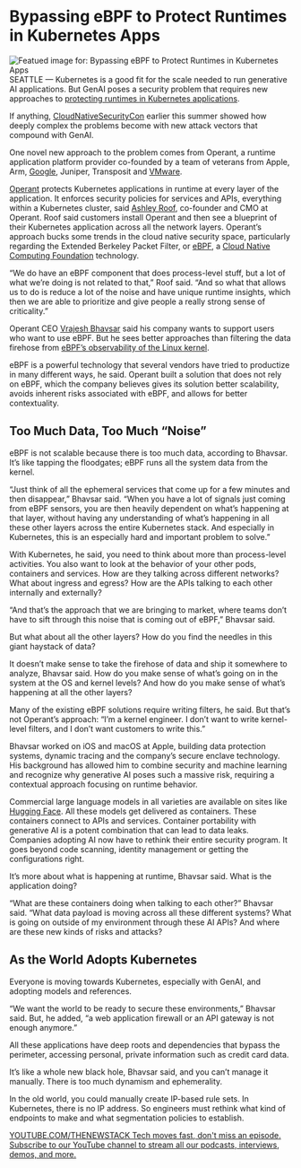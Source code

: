 # Bypassing eBPF to Protect Runtimes in Kubernetes Apps
![Featued image for: Bypassing eBPF to Protect Runtimes in Kubernetes Apps](https://cdn.thenewstack.io/media/2024/08/54c24441-bypassing-ebpf-to-protect-runtimes-in-kubernetes-apps-2-1024x576.jpg)
SEATTLE — Kubernetes is a good fit for the scale needed to run generative AI applications. But GenAI poses a security problem that requires new approaches to [protecting runtimes in Kubernetes applications](https://thenewstack.io/the-top-5-kubernetes-security-mistakes-youre-probably-making/).

If anything, [CloudNativeSecurityCon](https://events.linuxfoundation.org/cloudnativesecuritycon-north-america) earlier this summer showed how deeply complex the problems become with new attack vectors that compound with GenAI.

One novel new approach to the problem comes from Operant, a runtime application platform provider co-founded by a team of veterans from Apple, Arm, [Google](https://cloud.google.com/?utm_content=inline+mention), Juniper, Transposit and [VMware](https://tanzu.vmware.com?utm_content=inline+mention).

[Operant](https://www.operant.ai/) protects Kubernetes applications in runtime at every layer of the application. It enforces security policies for services and APIs, everything within a Kubernetes cluster, said [Ashley Roof](https://www.linkedin.com/in/ashleyroof/), co-founder and CMO at Operant.
Roof said customers install Operant and then see a blueprint of their Kubernetes application across all the network layers. Operant’s approach bucks some trends in the cloud native security space, particularly regarding the Extended Berkeley Packet Filter, or [eBPF](https://thenewstack.io/what-is-ebpf/), a [Cloud Native Computing Foundation](https://cncf.io/?utm_content=inline+mention) technology.

“We do have an eBPF component that does process-level stuff, but a lot of what we’re doing is not related to that,” Roof said. “And so what that allows us to do is reduce a lot of the noise and have unique runtime insights, which then we are able to prioritize and give people a really strong sense of criticality.”

Operant CEO [Vrajesh Bhavsar](https://www.linkedin.com/in/vrajeshio/) said his company wants to support users who want to use eBPF. But he sees better approaches than filtering the data firehose from [eBPF’s observability of the Linux kernel](https://thenewstack.io/ebpf-meaner-hooks-more-webassembly-and-observability-due/).

eBPF is a powerful technology that several vendors have tried to productize in many different ways, he said. Operant built a solution that does not rely on eBPF, which the company believes gives its solution better scalability, avoids inherent risks associated with eBPF, and allows for better contextuality.

## Too Much Data, Too Much “Noise”
eBPF is not scalable because there is too much data, according to Bhavsar. It’s like tapping the floodgates; eBPF runs all the system data from the kernel.

“Just think of all the ephemeral services that come up for a few minutes and then disappear,” Bhavsar said. “When you have a lot of signals just coming from eBPF sensors, you are then heavily dependent on what’s happening at that layer, without having any understanding of what’s happening in all these other layers across the entire Kubernetes stack. And especially in Kubernetes, this is an especially hard and important problem to solve.”

With Kubernetes, he said, you need to think about more than process-level activities. You also want to look at the behavior of your other pods, containers and services. How are they talking across different networks? What about ingress and egress? How are the APIs talking to each other internally and externally?

“And that’s the approach that we are bringing to market, where teams don’t have to sift through this noise that is coming out of eBPF,” Bhavsar said.

But what about all the other layers? How do you find the needles in this giant haystack of data?

It doesn’t make sense to take the firehose of data and ship it somewhere to analyze, Bhavsar said. How do you make sense of what’s going on in the system at the OS and kernel levels? And how do you make sense of what’s happening at all the other layers?

Many of the existing eBPF solutions require writing filters, he said. But that’s not Operant’s approach: “I’m a kernel engineer. I don’t want to write kernel-level filters, and I don’t want customers to write this.”

Bhavsar worked on iOS and macOS at Apple, building data protection systems, dynamic tracing and the company’s secure enclave technology. His background has allowed him to combine security and machine learning and recognize why generative AI poses such a massive risk, requiring a contextual approach focusing on runtime behavior.

Commercial large language models in all varieties are available on sites like [Hugging Face](https://thenewstack.io/how-hugging-face-positions-itself-in-the-open-llm-stack/). All these models get delivered as containers. These containers connect to APIs and services. Container portability with generative AI is a potent combination that can lead to data leaks. Companies adopting AI now have to rethink their entire security program. It goes beyond code scanning, identity management or getting the configurations right.

It’s more about what is happening at runtime, Bhavsar said. What is the application doing?

“What are these containers doing when talking to each other?” Bhavsar said. “What data payload is moving across all these different systems? What is going on outside of my environment through these AI APIs? And where are these new kinds of risks and attacks?

## As the World Adopts Kubernetes
Everyone is moving towards Kubernetes, especially with GenAI, and adopting models and references.

“We want the world to be ready to secure these environments,” Bhavsar said. But, he added, “a web application firewall or an API gateway is not enough anymore.”

All these applications have deep roots and dependencies that bypass the perimeter, accessing personal, private information such as credit card data.

It’s like a whole new black hole, Bhavsar said, and you can’t manage it manually. There is too much dynamism and ephemerality.

In the old world, you could manually create IP-based rule sets. In Kubernetes, there is no IP address. So engineers must rethink what kind of endpoints to make and what segmentation policies to establish.

[
YOUTUBE.COM/THENEWSTACK
Tech moves fast, don't miss an episode. Subscribe to our YouTube
channel to stream all our podcasts, interviews, demos, and more.
](https://youtube.com/thenewstack?sub_confirmation=1)